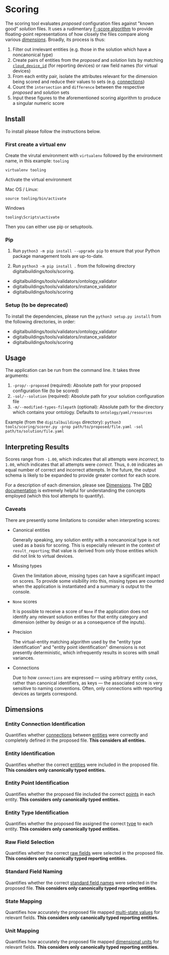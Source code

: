 # Scoring

The scoring tool evaluates _proposed_ configuration files against "known good" _solution_ files. It uses a rudimentary [F-score algorithm](https://en.wikipedia.org/wiki/F-score) to provide floating-point representations of how closely the files compare along various [_dimensions_](#dimensions). Broadly, its process is thus:

1. Filter out irrelevant entities (e.g. those in the solution which have a noncanonical type)
2. Create pairs of entities from the _proposed_ and _solution_ lists by matching [`cloud_device_id`](https://github.com/google/digitalbuildings/blob/master/ontology/docs/building_config.md#config-format) (for reporting devices) or raw field names (for virtual devices)
3. From each entity pair, isolate the attributes relevant for the dimension being scored and reduce their values to sets (e.g. [connections](https://github.com/google/digitalbuildings/blob/master/ontology/docs/ontology_config.md#connections))
4. Count the `intersection` and `difference` between the respective _proposed_ and _solution_ sets
5. Input these figures to the aforementioned scoring algorithm to produce a singular numeric score

## Install

To install please follow the instructions below.

### First create a virtual env

Create the virutal environment with `virtualenv` followed by the environment name, in this example: `tooling`

```
virtualenv tooling
```


Activate the virtual environment

Mac OS / Linux:
```
source tooling/bin/activate
```

Windows
```
tooling\Scripts\activate
```


Then you can either use pip or setuptools.

### Pip

1. Run `python3 -m pip install --upgrade pip` to ensure that your Python package management tools are up-to-date.

2. Run `python3 -m pip install .` from the following directory digitalbuildings/tools/scoring.
* digitalbuildings/tools/validators/ontology_validator
* digitalbuildings/tools/validators/instance_validator
* digitalbuildings/tools/scoring


### Setup (to be deprecated)
To install the dependencies, please run the `python3 setup.py install` from the following directories, in order:
* digitalbuildings/tools/validators/ontology_validator
* digitalbuildings/tools/validators/instance_validator
* digitalbuildings/tools/scoring

## Usage

The application can be run from the command line. It takes three arguments:
1. `-prop/--proposed` (required): Absolute path for your proposed configuration file (to be scored)
2. `-sol/--solution` (required): Absolute path for your solution configuration file
3. `-m/--modified-types-filepath` (optional): Absolute path for the directory which contains your ontology. Defaults to `ontology/yaml/resources`

Example (from the `digitalbuildings` directory): `python3 tools/scoring/scorer.py -prop path/to/proposed/file.yaml -sol path/to/solution/file.yaml`

## Interpreting Results

Scores range from `-1.00`, which indicates that all attempts were _incorrect_, to `1.00`, which indicates that all attempts were _correct_. Thus, `0.00` indicates an equal number of correct and incorrect attempts. In the future, the output schema is likely to be expanded to provide greater context for each score.

For a description of each dimension, please see [Dimensions](#dimensions). The [DBO documentation](https://github.com/google/digitalbuildings/blob/master/ontology/README.md) is extremely helpful for understanding the concepts employed (which this tool attempts to quantify).

### Caveats

There are presently some limitations to consider when interpreting scores:

- Canonical entities

  Generally speaking, any solution entity with a noncanonical type is not used as a basis for scoring. This is especially relevant in the context of `result_reporting`; that value is derived from only those entities which did not link to virtual devices.

- Missing types

  Given the limitation above, missing types can have a significant impact on scores. To provide some visibility into this, missing types are counted when the application is instantiated and a summary is output to the console.

- `None` scores

  It is possible to receive a score of `None` if the application does not identify any relevant solution entities for that entity category and dimension (either by design or as a consequence of the inputs).

- Precision

  The virtual-entity matching algorithm used by the "entity type identification" and "entity point identification" dimensions is not presently deterministic, which infrequently results in scores with small variances.

- Connections

  Due to how `connections` are expressed — using arbitrary entity `code`s, rather than canonical identifiers, as keys — the associated score is very sensitive to naming conventions. Often, only connections with reporting devices as targets correspond.

## Dimensions

### Entity Connection Identification

Quantifies whether [connections](https://github.com/google/digitalbuildings/blob/master/ontology/docs/ontology_config.md#connections) between [entities](https://github.com/google/digitalbuildings/blob/master/ontology/docs/ontology.md#overview) were correctly and completely defined in the proposed file. **This considers all entities.**

### Entity Identification

Quantifies whether the correct [entities](https://github.com/google/digitalbuildings/blob/master/ontology/docs/ontology.md#overview) were included in the proposed file. **This considers only canonically typed entities.**

### Entity Point Identification

Quantifies whether the proposed file included the correct [points](https://github.com/google/digitalbuildings/blob/master/ontology/docs/building_config.md#defining-translations) in each entity. **This considers only canonically typed entities.**

### Entity Type Identification

Quantifies whether the proposed file assigned the correct [type](https://github.com/google/digitalbuildings/blob/master/ontology/docs/ontology_config.md#entitytypes) to each entity. **This considers only canonically typed entities.**

### Raw Field Selection

Quantifies whether the correct [raw fields](https://github.com/google/digitalbuildings/blob/master/ontology/docs/building_config.md#defining-translations) were selected in the proposed file. **This considers only canonically typed reporting entities.**

### Standard Field Naming

Quantifies whether the correct [standard field names](https://github.com/google/digitalbuildings/blob/master/ontology/docs/building_config.md#defining-translations) were selected in the proposed file. **This considers only canonically typed reporting entities.**

### State Mapping

Quantifies how accurately the proposed file mapped [multi-state values](https://github.com/google/digitalbuildings/blob/master/ontology/docs/ontology.md#multi-state-values) for relevant fields. **This considers only canonically typed reporting entities.**

### Unit Mapping

Quantifies how accurately the proposed file mapped [dimensional units](https://github.com/google/digitalbuildings/blob/master/ontology/docs/ontology.md#dimensional-units) for relevant fields. **This considers only canonically typed reporting entities.**
